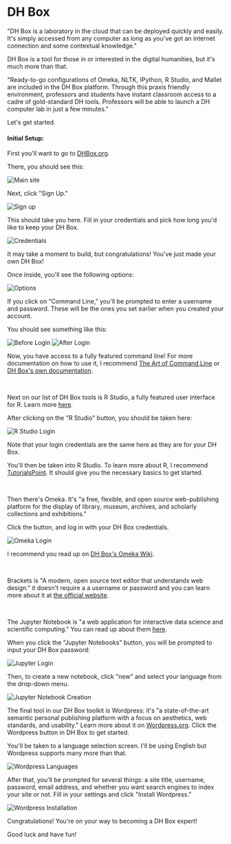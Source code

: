 <h1>DH Box</h1>
<p>"DH Box is a laboratory in the cloud that can be deployed quickly and easily. 
It's simply accessed from any computer as long as you've got an internet connection and some contextual knowledge."</p>
<p>DH Box is a tool for those in or interested in the digital humanities, but it's much more than that.</p>
<p>"Ready-to-go configurations of Omeka, NLTK, IPython, R Studio, and Mallet are included in the DH Box platform. 
Through this praxis friendly environment, professors and students have instant classroom access to a cadre of gold-standard DH tools.
Professors will be able to launch a DH computer lab in just a few minutes."</p>
<p>Let's get started.</p>
<h4>Initial Setup:</h4>
<p>First you'll want to go to <a href="http://dhbox.org/">DHBox.org</a>.</p>
<p>There, you should see this:</p>
<img src="http://i.imgur.com/BOo8fQr.png" alt="Main site">
<p>Next, click "Sign Up."</p>
<img src="http://i.imgur.com/Zgkw8Yr.png" alt="Sign up">
<p>This should take you here. Fill in your credentials and pick how long you'd like to keep your DH Box.</p>
<img src="http://i.imgur.com/pNjT8P5.png" alt="Credentials">
<p>It may take a moment to build, but congratulations! You've just made your own DH Box!</p>
<p>Once inside, you'll see the following options:</p>
<img src="http://i.imgur.com/B13wdlR.png" alt="Options">
<p>If you click on "Command Line," you'll be prompted to enter a username and password. These will be the ones you set earlier when you created your account.</p>
<p>You should see something like this:</p>
<img src="http://i.imgur.com/B93EQUQ.png" alt="Before Login">
<img src="http://i.imgur.com/Eg0310r.png" alt="After Login">
<p>Now, you have access to a fully featured command line! For more documentation on how to use it, I recommend <a href="https://github.com/jlevy/the-art-of-command-line">The Art of Command Line</a> or <a href="https://github.com/DH-Box/dhbox/wiki/Bash-shell">DH Box's own documentation</a>.</p>
<br>
<p>Next on our list of DH Box tools is R Studio, a fully featured user interface for R. Learn more <a href="https://www.rstudio.com/home/">here</a>.</p>
<p>After clicking on the "R Studio" button, you should be taken here:</p>
<img src="http://i.imgur.com/GojHfhm.png" alt="R Studio Login">
<p>Note that your login credentials are the same here as they are for your DH Box.</p>
<p>You'll then be taken into R Studio. To learn more about R, I recommend <a href="http://www.tutorialspoint.com/r/">TutorialsPoint</a>. It should give you the necessary basics to get started.</p>
<br>
<p>Then there's Omeka. It's "a free, flexible, and open source web-publishing platform for the display of library, museum, archives, and scholarly collections and exhibitions."</p>
<p>Click the button, and log in with your DH Box credentials.</p>
<img src="http://i.imgur.com/IYYdN3a.png" alt="Omeka Login">
<p>I recommend you read up on <a href="https://github.com/DH-Box/dhbox/wiki/Omeka">DH Box's Omeka Wiki</a>.</p>
<br>
<p>Brackets is "A modern, open source text editor that understands web design." it doesn't require a a username or password and you can learn more about it at <a href="http://brackets.io/">the official website</a>.</p>
<br>
<p>The Jupyter Notebook is "a web application for interactive data science and scientific computing." You can read up about them <a href="https://jupyter.readthedocs.org/en/latest/">here</a>.</p>
<p>When you click the "Jupyter Notebooks" button, you will be prompted to input your DH Box password:</p>
<img src="http://i.imgur.com/Zu71TzR.png" alt="Jupyter Login">
<p>Then, to create a new notebook, click "new" and select your language from the drop-down menu.</p>
<img src="http://i.imgur.com/yWkdIzb.png" alt="Jupyter Notebook Creation">
<br>
<p>The final tool in our DH Box toolkit is Wordpress: it's "a state-of-the-art semantic personal publishing platform with a focus on aesthetics, web standards, and usability." Learn more about it on <a href="https://wordpress.org/">Wordpress.org</a>. Click the Wordpress button in DH Box to get started.</p>
<p>You'll be taken to a language selection screen. I'll be using English but Wordpress supports many more than that.</p>
<img src="http://i.imgur.com/RlpStiL.png" alt="Wordpress Languages">
<p>After that, you'll be prompted for several things: a site title, username, password, email address, and whether you want search engines to index your site or not. Fill in your settings and click "Install Wordpress."</p>
<img src="http://i.imgur.com/F0r4JTF.png" alt="Wordpress Installation">
<br>
<p>Congratulations! You're on your way to becoming a DH Box expert!</p>
<p>Good luck and have fun!</p>
